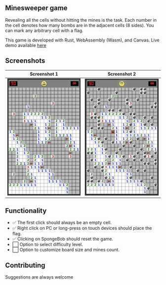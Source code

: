 ## Minesweeper game 

Revealing all the cells without hitting the mines is the task. Each number in the cell denotes how many bombs are in the adjacent cells (8 sides). You can mark any arbitrary cell with a flag.

This game is developed with Rust, WebAssembly (Wasm), and Canvas. Live demo available [here](https://karthiknedunchezhiyan.me/minesweeper/)

## Screenshots

Screenshot 1             |  Screenshot 2  
:-------------------------:|:-------------------------:
![](www/assets/stage_normal.png)  |  ![](www/assets/stage_bomb_triggered.png)


## Functionality

- ✅ The first click should always be an empty cell.
- ✅ Right click on PC or long-press on touch devices should place the flag.
- ✅ Clicking on SpongeBob should reset the game.
- ⬜️ Option to select difficulty level.
- ⬜️ Option to customize board size and mines count.


## Contributing

Suggestions are always welcome